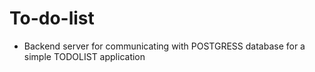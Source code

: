 # To-do-list

- Backend server for communicating with POSTGRESS database for a simple TODOLIST application
